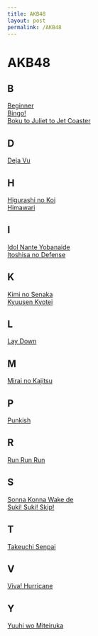 ```yaml
---
title: AKB48
layout: post
permalink: /AKB48
---
```

# AKB48
## B
[Beginner](/beginner)<br>
[Bingo!](/bingo)<br>
[Boku to Juliet to Jet Coaster](/bokutojuliettetojetcoaster)
## D
[Deja Vu](/dejavu)
## H
[Higurashi no Koi](/higurashinokoi)<br>
[Himawari](/himawari)
## I
[Idol Nante Yobanaide](/idolnanteyobanaide)<br>
[Itoshisa no Defense](/itoshisanodefense)
## K
[Kimi no Senaka](/kiminosenaka)<br>
[Kyuusen Kyotei](/kyuusenkyotei)
## L
[Lay Down](/laydown)
## M
[Mirai no Kajitsu](mirainokajitsu)
## P
[Punkish](/punkish)
## R
[Run Run Run](/runrunrun)
## S
[Sonna Konna Wake de](/sonnakonnawakede)<br>
[Suki! Suki! Skip!](/sukisukiskip)
## T
[Takeuchi Senpai](/takeuchisenpai)
## V
[Viva! Hurricane](/vivahurricane)
## Y
[Yuuhi wo Miteiruka](/yuuhiwomiteiruka)
